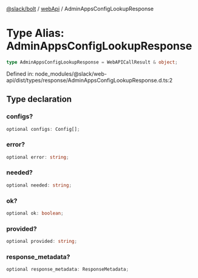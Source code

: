 [@slack/bolt](../../../../index.md) / [webApi](../index.md) / AdminAppsConfigLookupResponse

# Type Alias: AdminAppsConfigLookupResponse

```ts
type AdminAppsConfigLookupResponse = WebAPICallResult & object;
```

Defined in: node\_modules/@slack/web-api/dist/types/response/AdminAppsConfigLookupResponse.d.ts:2

## Type declaration

### configs?

```ts
optional configs: Config[];
```

### error?

```ts
optional error: string;
```

### needed?

```ts
optional needed: string;
```

### ok?

```ts
optional ok: boolean;
```

### provided?

```ts
optional provided: string;
```

### response\_metadata?

```ts
optional response_metadata: ResponseMetadata;
```
